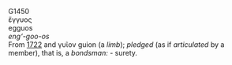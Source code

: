 G1450  
ἔγγυος  
egguos  
*eng‘-goo-os*  
From [1722](g1722) and γυῖον guion (a *limb*); *pledged* (as if
*articulated* by a member), that is, a *bondsman:* - surety.  
